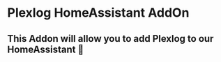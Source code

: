 # Plexlog HomeAssistant AddOn


## This Addon will allow you to add Plexlog to our HomeAssistant :tada:


